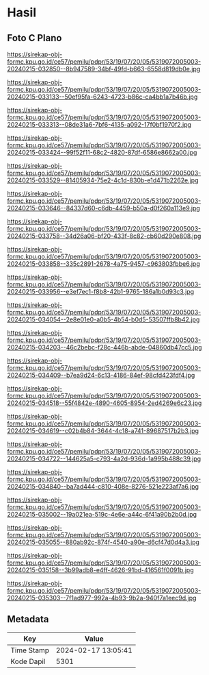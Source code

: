 # Hasil

## Foto C Plano

https://sirekap-obj-formc.kpu.go.id/ce57/pemilu/pdpr/53/19/07/20/05/5319072005003-20240215-032850--8b947589-34bf-49fd-b663-6558d819db0e.jpg

https://sirekap-obj-formc.kpu.go.id/ce57/pemilu/pdpr/53/19/07/20/05/5319072005003-20240215-033133--50ef95fa-6243-4723-b86c-ca4bb1a7b46b.jpg

https://sirekap-obj-formc.kpu.go.id/ce57/pemilu/pdpr/53/19/07/20/05/5319072005003-20240215-033313--08de31a6-7bf6-4135-a092-17f0bf1970f2.jpg

https://sirekap-obj-formc.kpu.go.id/ce57/pemilu/pdpr/53/19/07/20/05/5319072005003-20240215-033424--99f52f11-68c2-4820-87df-6586e8662a00.jpg

https://sirekap-obj-formc.kpu.go.id/ce57/pemilu/pdpr/53/19/07/20/05/5319072005003-20240215-033529--81405934-75e2-4c1d-830b-e1d471b2262e.jpg

https://sirekap-obj-formc.kpu.go.id/ce57/pemilu/pdpr/53/19/07/20/05/5319072005003-20240215-033646--84337d60-c6db-4459-b50a-d0f260a113e9.jpg

https://sirekap-obj-formc.kpu.go.id/ce57/pemilu/pdpr/53/19/07/20/05/5319072005003-20240215-033758--34d26a06-bf20-433f-8c82-cb60d290e808.jpg

https://sirekap-obj-formc.kpu.go.id/ce57/pemilu/pdpr/53/19/07/20/05/5319072005003-20240215-033858--335c2891-2678-4a75-9457-c963803fbbe6.jpg

https://sirekap-obj-formc.kpu.go.id/ce57/pemilu/pdpr/53/19/07/20/05/5319072005003-20240215-033956--e3ef7ec1-f8b8-42b1-9765-186a1b0d93c3.jpg

https://sirekap-obj-formc.kpu.go.id/ce57/pemilu/pdpr/53/19/07/20/05/5319072005003-20240215-034054--2e8e01e0-a0b5-4b54-b0d5-53507ffb8b42.jpg

https://sirekap-obj-formc.kpu.go.id/ce57/pemilu/pdpr/53/19/07/20/05/5319072005003-20240215-034203--46c2bebc-f28c-446b-abde-04860db47cc5.jpg

https://sirekap-obj-formc.kpu.go.id/ce57/pemilu/pdpr/53/19/07/20/05/5319072005003-20240215-034409--b7ea9d24-6c13-4186-84ef-98cfd423fdf4.jpg

https://sirekap-obj-formc.kpu.go.id/ce57/pemilu/pdpr/53/19/07/20/05/5319072005003-20240215-034518--55f4842e-4890-4605-8954-2ed4269e6c23.jpg

https://sirekap-obj-formc.kpu.go.id/ce57/pemilu/pdpr/53/19/07/20/05/5319072005003-20240215-034619--c02b4b84-3644-4c18-a741-89687517b2b3.jpg

https://sirekap-obj-formc.kpu.go.id/ce57/pemilu/pdpr/53/19/07/20/05/5319072005003-20240215-034722--144625a5-c793-4a2d-936d-1a995b488c39.jpg

https://sirekap-obj-formc.kpu.go.id/ce57/pemilu/pdpr/53/19/07/20/05/5319072005003-20240215-034840--ba7ad444-c810-408e-8276-521e223af7a6.jpg

https://sirekap-obj-formc.kpu.go.id/ce57/pemilu/pdpr/53/19/07/20/05/5319072005003-20240215-035002--19a021ea-519c-4e6e-a44c-6f41a90b2b0d.jpg

https://sirekap-obj-formc.kpu.go.id/ce57/pemilu/pdpr/53/19/07/20/05/5319072005003-20240215-035055--880ab92c-874f-4540-a90e-d6cf47d0d4a3.jpg

https://sirekap-obj-formc.kpu.go.id/ce57/pemilu/pdpr/53/19/07/20/05/5319072005003-20240215-035158--3b99adb8-e4ff-4626-91bd-416561f0091b.jpg

https://sirekap-obj-formc.kpu.go.id/ce57/pemilu/pdpr/53/19/07/20/05/5319072005003-20240215-035303--7f1ad977-992a-4b93-9b2a-940f7a1eec9d.jpg


## Metadata

| Key        | Value               |
| ---------- | ------------------- |
| Time Stamp | 2024-02-17 13:05:41 |
| Kode Dapil | 5301                |



